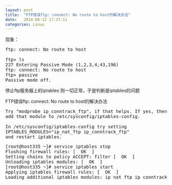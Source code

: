 ```yaml
---
layout: post
title:  "FTP错误ftp: connect: No route to host的解决办法"
date:   2014-08-12 17:37:11
categories: Linux
---
```


现象：


<pre>
ftp: connect: No route to host
 
ftp> ls
227 Entering Passive Mode (1,2,3,4,43,196)
ftp: connect: No route to host
ftp> passive
Passive mode off.
</pre>

 

停止ftp服务器上的iptables 则一切正常，于是判断是iptables的问题

FTP错误ftp: connect: No route to host的解决办法


<pre>
Try "modprobe ip_conntrack_ftp", if that helps. If yes, then you should
add that module to /etc/sysconfig/iptables-config.

In /etc/sysconfig/iptables-config try setting
IPTABLES_MODULES="ip_nat_ftp ip_conntrack_ftp"
and restart iptables.
</pre>

 

<pre>
[root@host335 ~]# service iptables stop
Flushing firewall rules: [  OK  ]
Setting chains to policy ACCEPT: filter [  OK  ]
Unloading iptables modules: [  OK  ]
[root@host335 ~]# service iptables start
Applying iptables firewall rules: [  OK  ]
Loading additional iptables modules: ip_nat_ftp ip_conntrack_ftp [  OK  ]
</pre>
